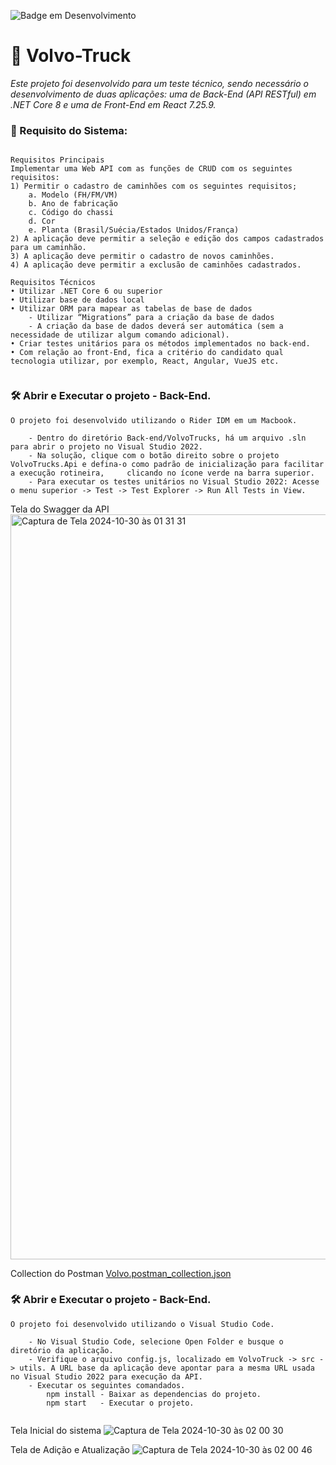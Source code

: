 ![Badge em Desenvolvimento](http://img.shields.io/static/v1?label=STATUS&message=EM%20DESENVOLVIMENTO&color=GREEN&style=for-the-badge)

# :rocket: Volvo-Truck 

*Este projeto foi desenvolvido para um teste técnico, sendo necessário o desenvolvimento de duas aplicações: uma de Back-End (API RESTful) em .NET Core 8 e uma de Front-End em React 7.25.9.*

### :hammer: Requisito do Sistema:
```

Requisitos Principais
Implementar uma Web API com as funções de CRUD com os seguintes requisitos:
1) Permitir o cadastro de caminhões com os seguintes requisitos;
    a. Modelo (FH/FM/VM)
    b. Ano de fabricação
    c. Código do chassi
    d. Cor
    e. Planta (Brasil/Suécia/Estados Unidos/França)
2) A aplicação deve permitir a seleção e edição dos campos cadastrados para um caminhão.
3) A aplicação deve permitir o cadastro de novos caminhões.
4) A aplicação deve permitir a exclusão de caminhões cadastrados.

Requisitos Técnicos
• Utilizar .NET Core 6 ou superior
• Utilizar base de dados local
• Utilizar ORM para mapear as tabelas de base de dados
    - Utilizar “Migrations” para a criação da base de dados
    - A criação da base de dados deverá ser automática (sem a necessidade de utilizar algum comando adicional).
• Criar testes unitários para os métodos implementados no back-end.
• Com relação ao front-End, fica a critério do candidato qual tecnologia utilizar, por exemplo, React, Angular, VueJS etc.
  
```
### :hammer_and_wrench: Abrir e Executar o projeto - Back-End.
```
O projeto foi desenvolvido utilizando o Rider IDM em um Macbook. 

    - Dentro do diretório Back-end/VolvoTrucks, há um arquivo .sln para abrir o projeto no Visual Studio 2022.
    - Na solução, clique com o botão direito sobre o projeto VolvoTrucks.Api e defina-o como padrão de inicialização para facilitar a execução rotineira,     clicando no ícone verde na barra superior.
    - Para executar os testes unitários no Visual Studio 2022: Acesse o menu superior -> Test -> Test Explorer -> Run All Tests in View.

```
Tela do Swagger da API
<img width="1192" alt="Captura de Tela 2024-10-30 às 01 31 31" src="https://github.com/user-attachments/assets/85fc3ddd-3f14-4ea4-958d-aef7ee534a60">

Collection do Postman 
[Volvo.postman_collection.json](https://github.com/user-attachments/files/17566803/Volvo.postman_collection.json)


### :hammer_and_wrench: Abrir e Executar o projeto - Back-End.
```
O projeto foi desenvolvido utilizando o Visual Studio Code. 

	- No Visual Studio Code, selecione Open Folder e busque o diretório da aplicação.
	- Verifique o arquivo config.js, localizado em VolvoTruck -> src -> utils. A URL base da aplicação deve apontar para a mesma URL usada no Visual Studio 2022 para execução da API.
    - Executar os seguintes comandados.
        npm install - Baixar as dependencias do projeto. 
        npm start   - Executar o projeto. 
	
```
Tela Inicial do sistema 
![Captura de Tela 2024-10-30 às 02 00 30](https://github.com/user-attachments/assets/eef40051-866b-494d-a8c3-4ee57f2c4e7d)

Tela de Adição e Atualização 
![Captura de Tela 2024-10-30 às 02 00 46](https://github.com/user-attachments/assets/9824a38b-66a1-4092-ac9f-36980e5a8e11)


